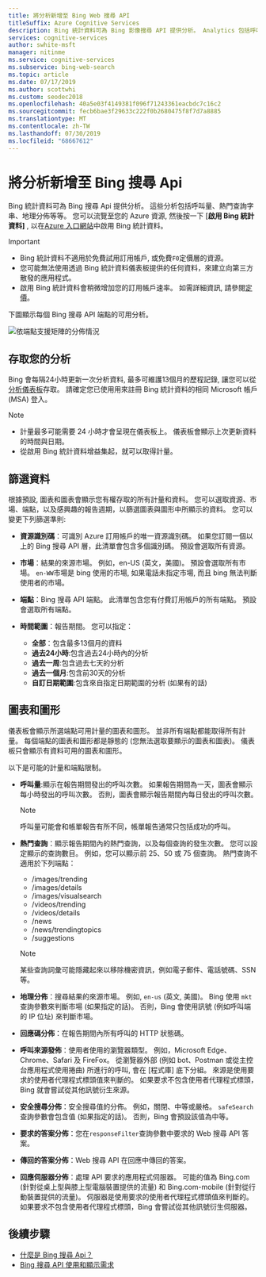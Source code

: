 ```yaml
---
title: 將分析新增至 Bing Web 搜尋 API
titleSuffix: Azure Cognitive Services
description: Bing 統計資料可為 Bing 影像搜尋 API 提供分析。 Analytics 包括呼叫量、熱門查詢字串、地理分佈等等。
services: cognitive-services
author: swhite-msft
manager: nitinme
ms.service: cognitive-services
ms.subservice: bing-web-search
ms.topic: article
ms.date: 07/17/2019
ms.author: scottwhi
ms.custom: seodec2018
ms.openlocfilehash: 40a5e03f4149381f096f71243361eacbdc7c16c2
ms.sourcegitcommit: fecb6bae3f29633c222f0b2680475f8f7d7a8885
ms.translationtype: MT
ms.contentlocale: zh-TW
ms.lasthandoff: 07/30/2019
ms.locfileid: "68667612"
---
```

# <a name="add-analytics-to-the-bing-search-apis"></a>將分析新增至 Bing 搜尋 Api

Bing 統計資料可為 Bing 搜尋 Api 提供分析。 這些分析包括呼叫量、熱門查詢字串、地理分佈等等。 您可以流覽至您的 Azure 資源, 然後按一下 [**啟用 Bing 統計資料]** , 以在[Azure 入口網站](https://ms.portal.azure.com)中啟用 Bing 統計資料。

> [!IMPORTANT]
> * Bing 統計資料不適用於免費試用訂用帳戶, 或免費`F0`定價層的資源。
> * 您可能無法使用透過 Bing 統計資料儀表板提供的任何資料，來建立向第三方散發的應用程式。
> * 啟用 Bing 統計資料會稍微增加您的訂用帳戶速率。 如需詳細資訊, 請參閱[定價](https://aka.ms/bingstatisticspricing)。


下圖顯示每個 Bing 搜尋 API 端點的可用分析。

![依端點支援矩陣的分佈情況](./media/bing-statistics/bing-statistics-matrix.png)

## <a name="access-your-analytics"></a>存取您的分析

Bing 會每隔24小時更新一次分析資料, 最多可維護13個月的歷程記錄, 讓您可以從[分析儀表板](https://bingapistatistics.com)存取。 請確定您已使用用來註冊 Bing 統計資料的相同 Microsoft 帳戶 (MSA) 登入。

> [!NOTE]  
> * 計量最多可能需要 24 小時才會呈現在儀表板上。 儀表板會顯示上次更新資料的時間與日期。  
> * 從啟用 Bing 統計資料增益集起，就可以取得計量。

## <a name="filter-the-data"></a>篩選資料

根據預設, 圖表和圖表會顯示您有權存取的所有計量和資料。 您可以選取資源、市場、端點，以及感興趣的報告週期，以篩選圖表與圖形中所顯示的資料。 您可以變更下列篩選準則:

- **資源識別碼**：可識別 Azure 訂用帳戶的唯一資源識別碼。 如果您訂閱一個以上的 Bing 搜尋 API 層，此清單會包含多個識別碼。 預設會選取所有資源。  
  
- **市場**：結果的來源市場。 例如，en-US (英文，美國)。 預設會選取所有市場。 `en-WW`市場是 bing 使用的市場, 如果電話未指定市場, 而且 bing 無法判斷使用者的市場。  
  
- **端點**：Bing 搜尋 API 端點。 此清單包含您有付費訂用帳戶的所有端點。 預設會選取所有端點。  

- **時間範圍**：報告期間。 您可以指定：
  - **全部**：包含最多13個月的資料  
  - **過去24小時**:包含過去24小時內的分析  
  - **過去一周**:包含過去七天的分析  
  - **過去一個月**:包含前30天的分析  
  - **自訂日期範圍**:包含來自指定日期範圍的分析 (如果有的話)  

## <a name="charts-and-graphs"></a>圖表和圖形

儀表板會顯示所選端點可用計量的圖表和圖形。 並非所有端點都能取得所有計量。 每個端點的圖表和圖形都是靜態的 (您無法選取要顯示的圖表和圖表)。 儀表板只會顯示有資料可用的圖表和圖形。

<!--
For example, if you don't include the User-Agent header in your calls, the dashboard will not include device-related graphs.
-->

以下是可能的計量和端點限制。

- **呼叫量**:顯示在報告期間發出的呼叫次數。 如果報告期間為一天，圖表會顯示每小時發出的呼叫次數。 否則，圖表會顯示報告期間內每日發出的呼叫次數。  
  
  > [!NOTE]
  > 呼叫量可能會和帳單報告有所不同，帳單報告通常只包括成功的呼叫。

- **熱門查詢**：顯示報告期間內的熱門查詢，以及每個查詢的發生次數。 您可以設定顯示的查詢數目。 例如，您可以顯示前 25、50 或 75 個查詢。 熱門查詢不適用於下列端點：  

  - /images/trending
  - /images/details
  - /images/visualsearch
  - /videos/trending
  - /videos/details
  - /news
  - /news/trendingtopics
  - /suggestions  
  
  > [!NOTE]  
  > 某些查詢詞彙可能隱藏起來以移除機密資訊，例如電子郵件、電話號碼、SSN 等。

- **地理分佈**：搜尋結果的來源市場。 例如, `en-us` (英文, 美國)。 Bing 使用 `mkt` 查詢參數來判斷市場 (如果指定的話)。 否則，Bing 會使用訊號 (例如呼叫端的 IP 位址) 來判斷市場。

- **回應碼分佈**：在報告期間內所有呼叫的 HTTP 狀態碼。

- **呼叫來源發佈**：使用者使用的瀏覽器類型。 例如，Microsoft Edge、Chrome、Safari 及 FireFox。 從瀏覽器外部 (例如 bot、Postman 或從主控台應用程式使用捲曲) 所進行的呼叫, 會在 [程式庫] 底下分組。 來源是使用要求的使用者代理程式標頭值來判斷的。 如果要求不包含使用者代理程式標頭，Bing 就會嘗試從其他訊號衍生來源。  

- **安全搜尋分佈**：安全搜尋值的分佈。 例如，關閉、中等或嚴格。 `safeSearch` 查詢參數會包含值 (如果指定的話)。 否則，Bing 會預設該值為中等。  

- **要求的答案分佈**：您在`responseFilter`查詢參數中要求的 Web 搜尋 API 答案。  

- **傳回的答案分佈**：Web 搜尋 API 在回應中傳回的答案。

- **回應伺服器分佈**：處理 API 要求的應用程式伺服器。 可能的值為 Bing.com (針對從桌上型與膝上型電腦裝置提供的流量) 和 Bing.com-mobile (針對從行動裝置提供的流量)。 伺服器是使用要求的使用者代理程式標頭值來判斷的。 如果要求不包含使用者代理程式標頭，Bing 會嘗試從其他訊號衍生伺服器。

## <a name="next-steps"></a>後續步驟

* [什麼是 Bing 搜尋 Api？](bing-api-comparison.md)
* [Bing 搜尋 API 使用和顯示需求](use-display-requirements.md)
